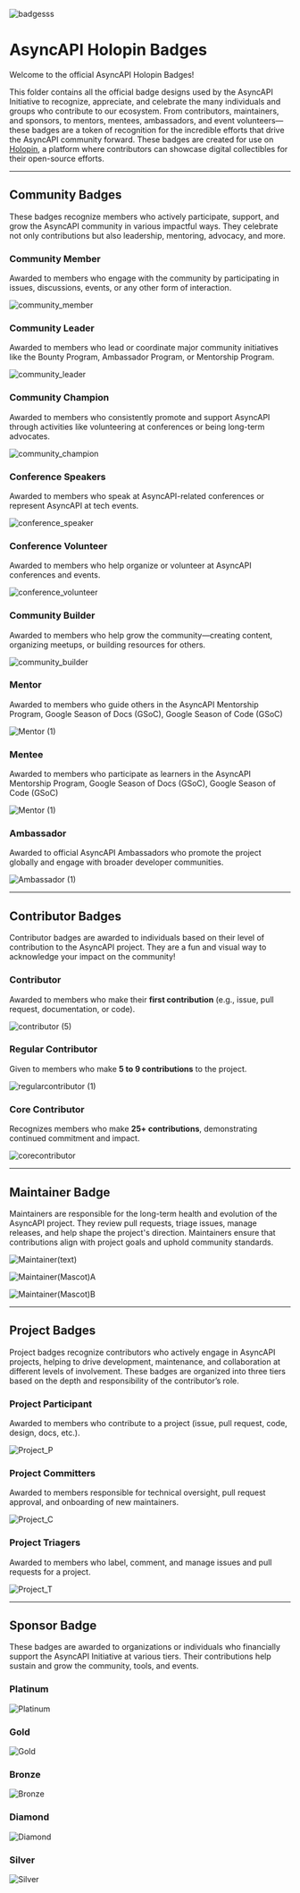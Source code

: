 ![badgesss](https://github.com/user-attachments/assets/2357a778-05c1-4680-87bd-ee131d7603ee)

# AsyncAPI Holopin Badges

Welcome to the official AsyncAPI Holopin Badges!

This folder contains all the official badge designs used by the AsyncAPI Initiative to recognize, appreciate, and celebrate the many individuals and groups who contribute to our ecosystem. From contributors, maintainers, and sponsors, to mentors, mentees, ambassadors, and event volunteers—these badges are a token of recognition for the incredible efforts that drive the AsyncAPI community forward.
These badges are created for use on [Holopin](https://www.holopin.io), a platform where contributors can showcase digital collectibles for their open-source efforts.

---

## Community Badges
These badges recognize members who actively participate, support, and grow the AsyncAPI community in various impactful ways. They celebrate not only contributions but also leadership, mentoring, advocacy, and more.

### Community Member
Awarded to members who engage with the community by participating in issues, discussions, events, or any other form of interaction.

![community_member](https://github.com/user-attachments/assets/9628f4b8-9ab3-49ae-b72f-1b4b60f17074)

### Community Leader
Awarded to members who lead or coordinate major community initiatives like the Bounty Program, Ambassador Program, or Mentorship Program.

![community_leader](https://github.com/user-attachments/assets/c1734bdb-5571-4d5a-b273-56c3f1ca8b1d)

### Community Champion
Awarded to members who consistently promote and support AsyncAPI through activities like volunteering at conferences or being long-term advocates.

![community_champion](https://github.com/user-attachments/assets/2bfbf831-b460-473d-94fd-2665868951d0)

### Conference Speakers
Awarded to members who speak at AsyncAPI-related conferences or represent AsyncAPI at tech events.

![conference_speaker](https://github.com/user-attachments/assets/d0ee2f7f-8e74-4c91-8caa-291916e63239)

### Conference Volunteer
Awarded to members who help organize or volunteer at AsyncAPI conferences and events.

![conference_volunteer](https://github.com/user-attachments/assets/1504e50e-fc51-483c-88f4-f1e41b0c2a33)

### Community Builder
Awarded to members who help grow the community—creating content, organizing meetups, or building resources for others.

![community_builder](https://github.com/user-attachments/assets/7a50ae6d-99a8-4715-980f-5e24b0668a99)

### Mentor
Awarded to members who guide others in the AsyncAPI Mentorship Program, Google Season of Docs (GSoC), Google Season of Code (GSoC)

![Mentor (1)](https://github.com/user-attachments/assets/012d5853-9b71-44ef-be91-bd63c5172beb)

### Mentee
Awarded to members who participate as learners in the AsyncAPI Mentorship Program, Google Season of Docs (GSoC), Google Season of Code (GSoC)

![Mentor (1)](https://github.com/user-attachments/assets/ed4ac6e7-42b5-4864-8c59-540cec59483a)

### Ambassador
Awarded to official AsyncAPI Ambassadors who promote the project globally and engage with broader developer communities.

![Ambassador (1)](https://github.com/user-attachments/assets/953f8799-c92c-45be-afe0-6d83573194a8)

---

## Contributor Badges

Contributor badges are awarded to individuals based on their level of contribution to the AsyncAPI project. They are a fun and visual way to acknowledge your impact on the community!

### Contributor
Awarded to members who make their **first contribution** (e.g., issue, pull request, documentation, or code).

![contributor (5)](https://github.com/user-attachments/assets/9ee1e97f-74f9-4fbe-b753-4a00b3c7f3d5)

### Regular Contributor  
Given to members who make **5 to 9 contributions** to the project.
  
![regularcontributor (1)](https://github.com/user-attachments/assets/1a509c74-08de-4bca-8d05-ca2d37784c87)

### Core Contributor  
Recognizes members who make **25+ contributions**, demonstrating continued commitment and impact.

![corecontributor](https://github.com/user-attachments/assets/ff0c71f8-5e47-43a8-b428-76e724deb195)

---

## Maintainer Badge
Maintainers are responsible for the long-term health and evolution of the AsyncAPI project. They review pull requests, triage issues, manage releases, and help shape the project's direction. Maintainers ensure that contributions align with project goals and uphold community standards.

![Maintainer(text)](https://github.com/user-attachments/assets/bd5ace93-73be-4929-8412-20e4245d2e3b)

![Maintainer(Mascot)A](https://github.com/user-attachments/assets/115d121f-aa15-4794-af31-b24be20dec7a)

![Maintainer(Mascot)B](https://github.com/user-attachments/assets/a9cd6d72-900b-4b3c-89ac-397f81f49b5f)

---

## Project Badges
Project badges recognize contributors who actively engage in AsyncAPI projects, helping to drive development, maintenance, and collaboration at different levels of involvement. These badges are organized into three tiers based on the depth and responsibility of the contributor’s role.

### Project Participant 
Awarded to members who contribute to a project (issue, pull request, code, design, docs, etc.).

![Project_P](https://github.com/user-attachments/assets/a89d70de-9a49-44e2-9f81-f9342d9dc747)

### Project Committers
Awarded to members responsible for technical oversight, pull request approval, and onboarding of new maintainers.

![Project_C](https://github.com/user-attachments/assets/5934dbd0-f0ad-43a0-bfa2-52148dd3ccd3)

### Project Triagers
Awarded to members who label, comment, and manage issues and pull requests for a project.

![Project_T](https://github.com/user-attachments/assets/15f08fa8-d0ae-40bd-8521-b081231dff98)

---

## Sponsor Badge
These badges are awarded to organizations or individuals who financially support the AsyncAPI Initiative at various tiers. Their contributions help sustain and grow the community, tools, and events.

### Platinum

![Platinum](https://github.com/user-attachments/assets/90a8f96a-0588-4112-a988-5d3feddf171e)


### Gold

![Gold](https://github.com/user-attachments/assets/c6b6eb5d-fec2-4a45-9b88-55d8c007f36e)


### Bronze

![Bronze](https://github.com/user-attachments/assets/cdbb4645-718b-4c11-9a99-a6975068357e)

### Diamond

![Diamond](https://github.com/user-attachments/assets/6b0d4259-c3aa-429a-bcfe-e585969ad134)


### Silver

![Silver](https://github.com/user-attachments/assets/08ebb418-9be1-44c2-8bde-c136a636eed4)







